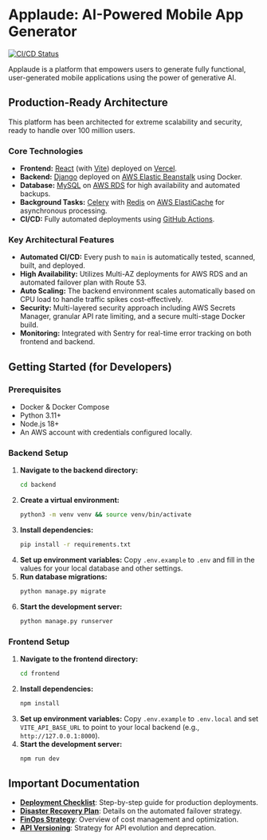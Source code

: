 # Applaude: AI-Powered Mobile App Generator

[![CI/CD Status](https://github.com/your-username/applaude/actions/workflows/ci-cd.yml/badge.svg)](https://github.com/your-username/applaude/actions/workflows/ci-cd.yml)

Applaude is a platform that empowers users to generate fully functional, user-generated mobile applications using the power of generative AI.

## Production-Ready Architecture

This platform has been architected for extreme scalability and security, ready to handle over 100 million users.

### Core Technologies

-   **Frontend:** [React](https://reactjs.org/) (with [Vite](https://vitejs.dev/)) deployed on [Vercel](https://vercel.com/).
-   **Backend:** [Django](https://www.djangoproject.com/) deployed on [AWS Elastic Beanstalk](https://aws.amazon.com/elastic-beanstalk/) using Docker.
-   **Database:** [MySQL](https://www.mysql.com/) on [AWS RDS](https://aws.amazon.com/rds/) for high availability and automated backups.
-   **Background Tasks:** [Celery](https://docs.celeryq.dev/) with [Redis](https://redis.io/) on [AWS ElastiCache](https://aws.amazon.com/elasticache/) for asynchronous processing.
-   **CI/CD:** Fully automated deployments using [GitHub Actions](#cicd-pipeline).

### Key Architectural Features

-   **Automated CI/CD:** Every push to `main` is automatically tested, scanned, built, and deployed.
-   **High Availability:** Utilizes Multi-AZ deployments for AWS RDS and an automated failover plan with Route 53.
-   **Auto Scaling:** The backend environment scales automatically based on CPU load to handle traffic spikes cost-effectively.
-   **Security:** Multi-layered security approach including AWS Secrets Manager, granular API rate limiting, and a secure multi-stage Docker build.
-   **Monitoring:** Integrated with Sentry for real-time error tracking on both frontend and backend.

## Getting Started (for Developers)

### Prerequisites

-   Docker & Docker Compose
-   Python 3.11+
-   Node.js 18+
-   An AWS account with credentials configured locally.

### Backend Setup

1.  **Navigate to the backend directory:**
    ```bash
    cd backend
    ```
2.  **Create a virtual environment:**
    ```bash
    python3 -m venv venv && source venv/bin/activate
    ```
3.  **Install dependencies:**
    ```bash
    pip install -r requirements.txt
    ```
4.  **Set up environment variables:**
    Copy `.env.example` to `.env` and fill in the values for your local database and other settings.
5.  **Run database migrations:**
    ```bash
    python manage.py migrate
    ```
6.  **Start the development server:**
    ```bash
    python manage.py runserver
    ```

### Frontend Setup

1.  **Navigate to the frontend directory:**
    ```bash
    cd frontend
    ```
2.  **Install dependencies:**
    ```bash
    npm install
    ```
3.  **Set up environment variables:**
    Copy `.env.example` to `.env.local` and set `VITE_API_BASE_URL` to point to your local backend (e.g., `http://127.0.0.1:8000`).
4.  **Start the development server:**
    ```bash
    npm run dev
    ```

## Important Documentation

-   [**Deployment Checklist**](./DEPLOYMENT_CHECKLIST.md): Step-by-step guide for production deployments.
-   [**Disaster Recovery Plan**](./DISASTER_RECOVERY.md): Details on the automated failover strategy.
-   [**FinOps Strategy**](./FINOPS.md): Overview of cost management and optimization.
-   [**API Versioning**](./docs/API_VERSIONING.md): Strategy for API evolution and deprecation.
